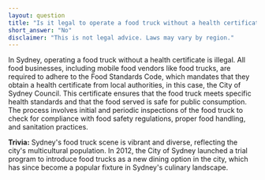 ```yaml
---
layout: question
title: "Is it legal to operate a food truck without a health certificate in Sydney's CBD?"
short_answer: "No"
disclaimer: "This is not legal advice. Laws may vary by region."
---
```


In Sydney, operating a food truck without a health certificate is illegal. All food businesses, including mobile food vendors like food trucks, are required to adhere to the Food Standards Code, which mandates that they obtain a health certificate from local authorities, in this case, the City of Sydney Council. This certificate ensures that the food truck meets specific health standards and that the food served is safe for public consumption. The process involves initial and periodic inspections of the food truck to check for compliance with food safety regulations, proper food handling, and sanitation practices.

**Trivia:** Sydney's food truck scene is vibrant and diverse, reflecting the city's multicultural population. In 2012, the City of Sydney launched a trial program to introduce food trucks as a new dining option in the city, which has since become a popular fixture in Sydney's culinary landscape.
